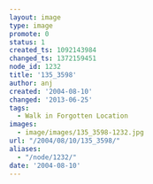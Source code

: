```yaml
---
layout: image
type: image
promote: 0
status: 1
created_ts: 1092143984
changed_ts: 1372159451
node_id: 1232
title: '135_3598'
author: anj
created: '2004-08-10'
changed: '2013-06-25'
tags:
  - Walk in Forgotten Location
images:
  - image/images/135_3598-1232.jpg
url: "/2004/08/10/135_3598/"
aliases:
  - "/node/1232/"
date: '2004-08-10'
---
```


